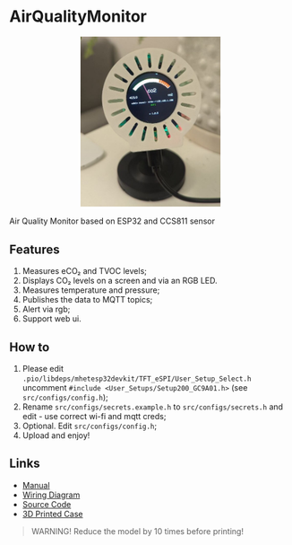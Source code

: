 # AirQualityMonitor

<p align="center">
  <img src="./docs/images/showcase.jpg" width="250" title="showcase">
</p>

Air Quality Monitor based on ESP32 and CCS811 sensor

## Features

1. Measures eCO₂ and TVOC levels;  
2. Displays CO₂ levels on a screen and via an RGB LED.
3. Measures temperature and pressure;
4. Publishes the data to MQTT topics;
5. Alert via rgb;
6. Support web ui.

## How to
1. Please edit `.pio/libdeps/mhetesp32devkit/TFT_eSPI/User_Setup_Select.h` uncomment `#include <User_Setups/Setup200_GC9A01.h>` (see `src/configs/config.h`);
2. Rename `src/configs/secrets.example.h` to `src/configs/secrets.h` and edit - use correct wi-fi and mqtt creds; 
3. Optional. Edit `src/configs/config.h`;
4. Upload and enjoy!

## Links

- [Manual](/docs/en/UserManual.md)
- [Wiring Diagram](/resources/) 
- [Source Code](/src/) 
- [3D Printed Case](/resources/3dprint/)  

> WARNING! Reduce the model by 10 times before printing!